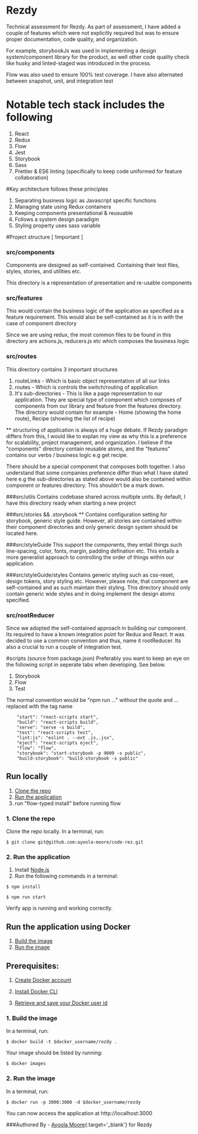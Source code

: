 # Rezdy

Technical assessment for Rezdy. As part of assessment, I have added a couple of features which were not explicitly required but was to ensure proper documentation, code quality, and organization.

For example, storybookJs was used in implementing a design system/component library for the product, as well other code quality check like husky and linted-staged was introduced in the process.

Flow was also used to ensure 100% test coverage. I have also alternated between snapshot, unit, and integration test

# Notable tech stack includes the following

1. React
2. Redux
3. Flow
4. Jest
5. Storybook
6. Sass
7. Prettier & ES6 linting (specifically to keep code uniformed for feature collaboration)

#Key architecture follows these principles

1. Separating business logic as Javascript specific functions
2. Managing state using Redux containers
3. Keeping components presentational & reusuable
4. Follows a system design paradigm
5. Styling property uses sass variable

#Project structure [ !important ]

### src/components

Components are designed as self-contained. Containing their test files, styles, stories, and utilities etc.

This directory is a representation of presentation and re-usable components

### src/features

This would contain the business logic of the application as specified as a feature requirement. This would also be self-contained as it is in with the case of component directory

Since we are using redux, the most common files to be found in this directory are actions.js, reducers.js etc which composes the business logic

### src/routes

This directory contains 3 important structures

1. routeLinks - Which is basic object representation of all our links
2. routes - Which is controls the switch/routing of application
3. It's sub-directories - This is like a page representation to our application. They are special type of component which composes of components from our library and feature from the features directory. The directory would contain for example - Home (showing the home route), Recipe (showing the list of recipe)

\*\* structuring of application is always of a huge debate. If Rezdy paradigm differs from this, I would like to explan my view as why this is a preference for scalability, project management, and organization. I believe if the "components" directory contain reusable atoms, and the "features" contains our verbs / business logic e.g get recipe.

There should be a special component that composes both together. I also understand that some companies preference differ than what I have stated here e.g the sub-directories as stated above would also be contained within component or features directory. This shouldn't be a mark down.

###src/utils
Contains codebase shared across multiple units. By default, I have this directory ready when starting a new project

###src/stories && .storybook
\*\* Contains configuration setting for storybook, generic style guide. However, all stories are contained within their component directories and only generic design system should be located here.

###src/styleGuide
This support the components, they entail things such line-spacing, color, fonts, margin, padding defination etc. This entails a more generalist approach to controlling the order of things within our application.

###src/styleGuide/styles
Contains generic styling such as css-reset, design tokens, story styling etc. However, please note, that component are self-contained and as such maintain their styling. This directory should only contain generic wide styles and in doing implement the design atoms specified.

### src/rootReducer

Since we adopted the self-contained approach in building our component. Its required to have a known integration point for Redux and React. It was decided to use a common convention and thus, name it rootReducer. Its also a crucial to run a couple of integration test.

#scripts (source from package.json)
Preferably you want to keep an eye on the following script in seperate tabs when developing. See below.

1. Storybook
2. Flow
3. Test

The normal convention would be "npm run ..." without the quote and ... replaced with the tag name

```Scripts
    "start": "react-scripts start",
    "build": "react-scripts build",
    "serve": "serve -s build",
    "test": "react-scripts test",
    "lint:js": "eslint . --ext .js,.jsx",
    "eject": "react-scripts eject",
    "flow": "flow",
    "storybook": "start-storybook -p 9009 -s public",
    "build-storybook": "build-storybook -s public"
```

## Run locally

1. [Clone the repo](#1-clone-the-repo)
2. [Run the application](#2-run-the-application)
3. run "flow-typed install" before running flow

### 1. Clone the repo

Clone the repo locally. In a terminal, run:

```
$ git clone git@github.com:ayoola-moore/code-rez.git
```

### 2. Run the application

1. Install [Node.js](https://nodejs.org/en/)
2. Run the following commands in a terminal:

```
$ npm install

$ npm run start
```

Verify app is running and working correctly.

## Run the application using Docker

1. [Build the image](#1-build-the-image)
2. [Run the image](#2-run-the-image)

## Prerequisites:

1. [Create Docker account](https://cloud.docker.com/)

2. [Install Docker CLI](https://docs.docker.com/install/)

3. [Retrieve and save your Docker user id](https://cloud.docker.com/)

### 1. Build the image

In a terminal, run:

```
$ docker build -t $docker_username/rezdy .
```

Your image should be listed by running:

```
$ docker images
```

### 2. Run the image

In a terminal, run:

```
$ docker run -p 3000:3000 -d $docker_username/rezdy
```

You can now access the application at http://localhost:3000

###Authored By - [Ayoola Moore](https://www.linkedin.com/in/ayoola-moore/){:target='\_blank'} for Rezdy
